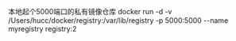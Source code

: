 本地起个5000端口的私有镜像仓库
docker run -d -v /Users/hucc/docker/registry:/var/lib/registry -p 5000:5000 --name myregistry registry:2